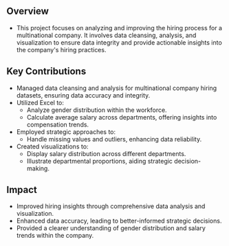 ## **Overview**
- This project focuses on analyzing and improving the hiring process for a multinational company. It involves data cleansing, analysis, and visualization to ensure data integrity and provide actionable insights into the company's hiring practices.

## **Key Contributions**
- Managed data cleansing and analysis for multinational company hiring datasets, ensuring data accuracy and integrity.
- Utilized Excel to:
  - Analyze gender distribution within the workforce.
  - Calculate average salary across departments, offering insights into compensation trends.
- Employed strategic approaches to:
  - Handle missing values and outliers, enhancing data reliability.
- Created visualizations to:
  - Display salary distribution across different departments.
  - Illustrate departmental proportions, aiding strategic decision-making.

## **Impact**
- Improved hiring insights through comprehensive data analysis and visualization.
- Enhanced data accuracy, leading to better-informed strategic decisions.
- Provided a clearer understanding of gender distribution and salary trends within the company.
